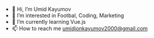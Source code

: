- 👋 Hi, I’m Umid Kayumov
- 👀 I’m interested in Footbal, Coding, Marketing
- 🌱 I’m currently learning Vue.js
- 📫 How to reach me umidjonkayumov2000@gmail.com
